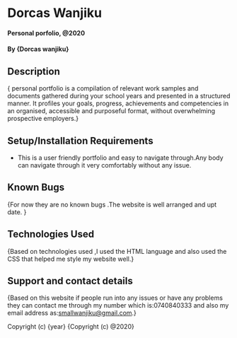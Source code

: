 # Dorcas Wanjiku
#### Personal porfolio, @2020
#### By **{Dorcas wanjiku}**
## Description
{ personal portfolio is a compilation of relevant work samples and documents gathered during your school years and presented in a structured manner. It profiles your goals, progress, achievements and competencies in an organised, accessible and purposeful format, without overwhelming prospective employers.}
## Setup/Installation Requirements
* This is a user friendly portfolio and easy to navigate through.Any body can navigate through it very comfortably without any issue.
## Known Bugs
{For now they are no known bugs .The website is well arranged and upt date. }
## Technologies Used
{Based on technologies used ,I used the HTML language and also used the CSS that helped me style my website well.}
## Support and contact details
{Based on this website if people run into any issues or have any problems they can contact me through my number which is:0740840333 and also my email address as:smallwanjiku@gmail.com.}

Copyright (c) {year} {Copyright (c) @2020}
  